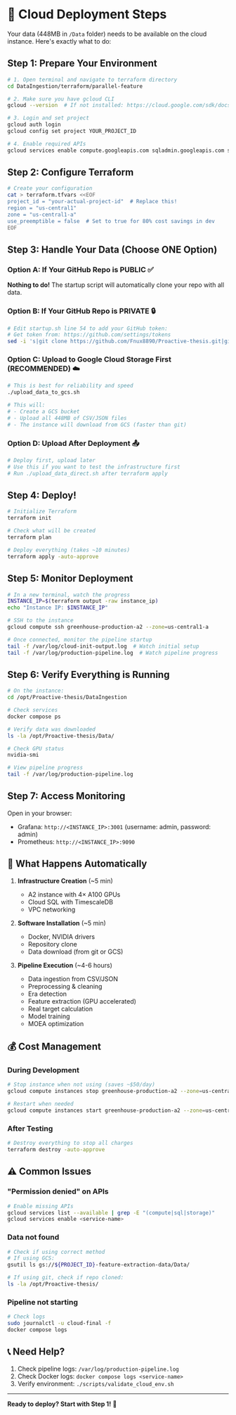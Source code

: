 # 🚀 Cloud Deployment Steps

Your data (448MB in `/Data` folder) needs to be available on the cloud instance. Here's exactly what to do:

## Step 1: Prepare Your Environment

```bash
# 1. Open terminal and navigate to terraform directory
cd DataIngestion/terraform/parallel-feature

# 2. Make sure you have gcloud CLI
gcloud --version  # If not installed: https://cloud.google.com/sdk/docs/install

# 3. Login and set project
gcloud auth login
gcloud config set project YOUR_PROJECT_ID

# 4. Enable required APIs
gcloud services enable compute.googleapis.com sqladmin.googleapis.com servicenetworking.googleapis.com storage-api.googleapis.com
```

## Step 2: Configure Terraform

```bash
# Create your configuration
cat > terraform.tfvars <<EOF
project_id = "your-actual-project-id"  # Replace this!
region = "us-central1"
zone = "us-central1-a"
use_preemptible = false  # Set to true for 80% cost savings in dev
EOF
```

## Step 3: Handle Your Data (Choose ONE Option)

### Option A: If Your GitHub Repo is PUBLIC ✅
**Nothing to do!** The startup script will automatically clone your repo with all data.

### Option B: If Your GitHub Repo is PRIVATE 🔒
```bash
# Edit startup.sh line 54 to add your GitHub token:
# Get token from: https://github.com/settings/tokens
sed -i 's|git clone https://github.com/Fnux8890/Proactive-thesis.git|git clone https://YOUR_GITHUB_TOKEN@github.com/Fnux8890/Proactive-thesis.git|' startup.sh
```

### Option C: Upload to Google Cloud Storage First (RECOMMENDED) ☁️
```bash
# This is best for reliability and speed
./upload_data_to_gcs.sh

# This will:
# - Create a GCS bucket
# - Upload all 448MB of CSV/JSON files
# - The instance will download from GCS (faster than git)
```

### Option D: Upload After Deployment 📤
```bash
# Deploy first, upload later
# Use this if you want to test the infrastructure first
# Run ./upload_data_direct.sh after terraform apply
```

## Step 4: Deploy!

```bash
# Initialize Terraform
terraform init

# Check what will be created
terraform plan

# Deploy everything (takes ~10 minutes)
terraform apply -auto-approve
```

## Step 5: Monitor Deployment

```bash
# In a new terminal, watch the progress
INSTANCE_IP=$(terraform output -raw instance_ip)
echo "Instance IP: $INSTANCE_IP"

# SSH to the instance
gcloud compute ssh greenhouse-production-a2 --zone=us-central1-a

# Once connected, monitor the pipeline startup
tail -f /var/log/cloud-init-output.log  # Watch initial setup
tail -f /var/log/production-pipeline.log  # Watch pipeline progress
```

## Step 6: Verify Everything is Running

```bash
# On the instance:
cd /opt/Proactive-thesis/DataIngestion

# Check services
docker compose ps

# Verify data was downloaded
ls -la /opt/Proactive-thesis/Data/

# Check GPU status
nvidia-smi

# View pipeline progress
tail -f /var/log/production-pipeline.log
```

## Step 7: Access Monitoring

Open in your browser:
- Grafana: `http://<INSTANCE_IP>:3001` (username: admin, password: admin)
- Prometheus: `http://<INSTANCE_IP>:9090`

## 🎯 What Happens Automatically

1. **Infrastructure Creation** (~5 min)
   - A2 instance with 4× A100 GPUs
   - Cloud SQL with TimescaleDB
   - VPC networking

2. **Software Installation** (~5 min)
   - Docker, NVIDIA drivers
   - Repository clone
   - Data download (from git or GCS)

3. **Pipeline Execution** (~4-6 hours)
   - Data ingestion from CSV/JSON
   - Preprocessing & cleaning
   - Era detection
   - Feature extraction (GPU accelerated)
   - Real target calculation
   - Model training
   - MOEA optimization

## 💰 Cost Management

### During Development
```bash
# Stop instance when not using (saves ~$50/day)
gcloud compute instances stop greenhouse-production-a2 --zone=us-central1-a

# Restart when needed
gcloud compute instances start greenhouse-production-a2 --zone=us-central1-a
```

### After Testing
```bash
# Destroy everything to stop all charges
terraform destroy -auto-approve
```

## ⚠️ Common Issues

### "Permission denied" on APIs
```bash
# Enable missing APIs
gcloud services list --available | grep -E "(compute|sql|storage)"
gcloud services enable <service-name>
```

### Data not found
```bash
# Check if using correct method
# If using GCS:
gsutil ls gs://${PROJECT_ID}-feature-extraction-data/Data/

# If using git, check if repo cloned:
ls -la /opt/Proactive-thesis/
```

### Pipeline not starting
```bash
# Check logs
sudo journalctl -u cloud-final -f
docker compose logs
```

## 📞 Need Help?

1. Check pipeline logs: `/var/log/production-pipeline.log`
2. Check Docker logs: `docker compose logs <service-name>`
3. Verify environment: `./scripts/validate_cloud_env.sh`

---

**Ready to deploy? Start with Step 1!** 🚀